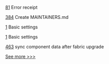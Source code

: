 
[81](https://github.com/hyperledger/firefly-evmconnect/pull/81) Error receipt

[384](https://github.com/hyperledger-labs/minifabric/pull/384) Create MAINTAINERS.md

[1](https://github.com/hyperledger/indy-blssignatures-rs/pull/1) Basic settings

[1](https://github.com/hyperledger/anoncreds-clsignatures-rs/pull/1) Basic settings

[463](https://github.com/hyperledger-labs/fabric-operations-console/pull/463) sync component data after fabric upgrade


[See more >>>](https://start-here.hyperledger.org/pull-requests)
